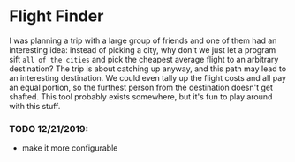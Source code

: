 # Flight Finder

I was planning a trip with a large group of friends and one of them had an interesting idea: instead of picking a city, why don't we just let a program sift `all of the cities` and pick the cheapest average flight to an arbitrary destination? The trip is about catching up anyway, and this path may lead to an interesting destination. We could even tally up the flight costs and all pay an equal portion, so the furthest person from the destination doesn't get shafted. This tool probably exists somewhere, but it's fun to play around with this stuff.

### TODO 12/21/2019:

- make it more configurable
